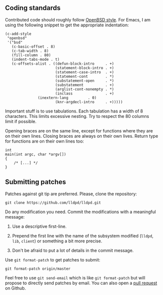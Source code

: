Coding standards
----------------

Contributed code should roughly follow [OpenBSD style][1]. For Emacs,
I am using the following snippet to get the appropriate indentation:

    (c-add-style
     "openbsd"
     '("bsd"
       (c-basic-offset . 8)
       (c-tab-width . 8)
       (fill-column . 80)
       (indent-tabs-mode . t)
       (c-offsets-alist . ((defun-block-intro     . +)
                           (statement-block-intro . +)
                           (statement-case-intro  . +)
                           (statement-cont        . *)
                           (substatement-open     . *)
                           (substatement          . +)
                           (arglist-cont-nonempty . *)
                           (inclass               . +)
    		       (inextern-lang         . 0)
                           (knr-argdecl-intro     . +)))))

Important stuff is to use tabulations. Each tabulation has a width of
8 characters. This limits excessive nesting. Try to respect the 80
columns limit if possible.

Opening braces are on the same line, except for functions where they
are on their own lines. Closing braces are always on their own
lives. Return type for functions are on their own lines too:

    int
    main(int argc, char *argv[])
    {
        /* [...] */
    }

[1]: http://www.openbsd.org/cgi-bin/man.cgi?query=style&sektion=9

Submitting patches
------------------

Patches against git tip are preferred. Please, clone the repository:

    git clone https://github.com/lldpd/lldpd.git

Do any modification you need. Commit the modifications with a
meaningful message:

 1. Use a descriptive first-line.

 2. Prepend the first line with the name of the subsystem modified
    (`lldpd`, `lib`, `client`) or something a bit more precise.

 3. Don't be afraid to put a lot of details in the commit message.

Use `git format-patch` to get patches to submit:

    git format-patch origin/master

Feel free to use `git send-email` which is like `git format-patch` but
will propose to directly send patches by email. You can also open a
[pull request][2] on Github.

[2]: https://help.github.com/articles/using-pull-requests
